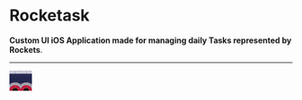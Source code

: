 # Rocketask

**Custom UI iOS Application made for managing daily Tasks represented by Rockets**. 



---


<div>
<div align="center" style="float:left; width:20px;">
    <img src="https://raw.githubusercontent.com/maikelSoFly/Prioritizer/master/Docs/screen1.jpg" width="300"/>
</div>

<div align="center" style="float:left; width:20px;">
    <img src="https://raw.githubusercontent.com/maikelSoFly/Prioritizer/master/Docs/screen1.jpg" width="300"/>
</div>
</div>
